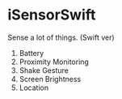 # iSensorSwift

Sense a lot of things. (Swift ver)

1. Battery
2. Proximity Monitoring
3. Shake Gesture
4. Screen Brightness
5. Location
